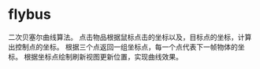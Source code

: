 # flybus 
二次贝塞尔曲线算法。
点击物品根据鼠标点击的坐标以及，目标点的坐标，计算出控制点的坐标。
根据三个点返回一组坐标点，每一个点代表下一帧物体的坐标。
根据坐标点绘制刷新视图更新位置，实现曲线效果。
